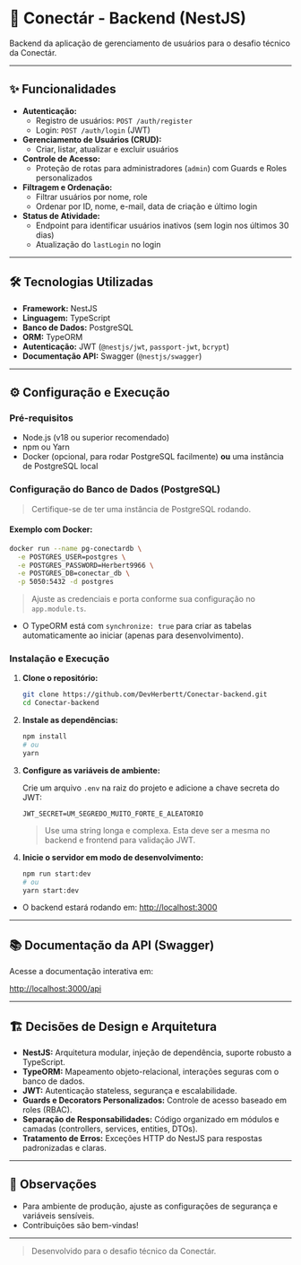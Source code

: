 # 🚀 Conectár - Backend (NestJS)

Backend da aplicação de gerenciamento de usuários para o desafio técnico da Conectár.

---

## ✨ Funcionalidades

- **Autenticação:**
  - Registro de usuários: `POST /auth/register`
  - Login: `POST /auth/login` (JWT)
- **Gerenciamento de Usuários (CRUD):**
  - Criar, listar, atualizar e excluir usuários
- **Controle de Acesso:**
  - Proteção de rotas para administradores (`admin`) com Guards e Roles personalizados
- **Filtragem e Ordenação:**
  - Filtrar usuários por nome, role
  - Ordenar por ID, nome, e-mail, data de criação e último login
- **Status de Atividade:**
  - Endpoint para identificar usuários inativos (sem login nos últimos 30 dias)
  - Atualização do `lastLogin` no login

---

## 🛠️ Tecnologias Utilizadas

- **Framework:** NestJS
- **Linguagem:** TypeScript
- **Banco de Dados:** PostgreSQL
- **ORM:** TypeORM
- **Autenticação:** JWT (`@nestjs/jwt`, `passport-jwt`, `bcrypt`)
- **Documentação API:** Swagger (`@nestjs/swagger`)

---

## ⚙️ Configuração e Execução

### Pré-requisitos

- Node.js (v18 ou superior recomendado)
- npm ou Yarn
- Docker (opcional, para rodar PostgreSQL facilmente) **ou** uma instância de PostgreSQL local

### Configuração do Banco de Dados (PostgreSQL)

> Certifique-se de ter uma instância de PostgreSQL rodando.

#### Exemplo com Docker:

```bash
docker run --name pg-conectardb \
  -e POSTGRES_USER=postgres \
  -e POSTGRES_PASSWORD=Herbert9966 \
  -e POSTGRES_DB=conectar_db \
  -p 5050:5432 -d postgres
```

> Ajuste as credenciais e porta conforme sua configuração no `app.module.ts`.

- O TypeORM está com `synchronize: true` para criar as tabelas automaticamente ao iniciar (apenas para desenvolvimento).

### Instalação e Execução

1. **Clone o repositório:**

   ```bash
   git clone https://github.com/DevHerbertt/Conectar-backend.git
   cd Conectar-backend
   ```

2. **Instale as dependências:**

   ```bash
   npm install
   # ou
   yarn
   ```

3. **Configure as variáveis de ambiente:**

   Crie um arquivo `.env` na raiz do projeto e adicione a chave secreta do JWT:

   ```env
   JWT_SECRET=UM_SEGREDO_MUITO_FORTE_E_ALEATORIO
   ```
   > Use uma string longa e complexa. Esta deve ser a mesma no backend e frontend para validação JWT.

4. **Inicie o servidor em modo de desenvolvimento:**

   ```bash
   npm run start:dev
   # ou
   yarn start:dev
   ```

- O backend estará rodando em: [http://localhost:3000](http://localhost:3000)

---

## 📚 Documentação da API (Swagger)

Acesse a documentação interativa em:

[http://localhost:3000/api](http://localhost:3000/api)

---

## 🏗️ Decisões de Design e Arquitetura

- **NestJS:** Arquitetura modular, injeção de dependência, suporte robusto a TypeScript.
- **TypeORM:** Mapeamento objeto-relacional, interações seguras com o banco de dados.
- **JWT:** Autenticação stateless, segurança e escalabilidade.
- **Guards e Decorators Personalizados:** Controle de acesso baseado em roles (RBAC).
- **Separação de Responsabilidades:** Código organizado em módulos e camadas (controllers, services, entities, DTOs).
- **Tratamento de Erros:** Exceções HTTP do NestJS para respostas padronizadas e claras.

---

## 📝 Observações

- Para ambiente de produção, ajuste as configurações de segurança e variáveis sensíveis.
- Contribuições são bem-vindas!

---

> Desenvolvido para o desafio técnico da Conectár.
